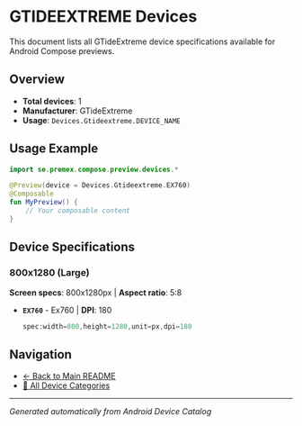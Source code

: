 # GTIDEEXTREME Devices

This document lists all GTideExtreme device specifications available for Android Compose previews.

## Overview

- **Total devices**: 1
- **Manufacturer**: GTideExtreme
- **Usage**: `Devices.Gtideextreme.DEVICE_NAME`

## Usage Example

```kotlin
import se.premex.compose.preview.devices.*

@Preview(device = Devices.Gtideextreme.EX760)
@Composable
fun MyPreview() {
    // Your composable content
}
```

## Device Specifications

### 800x1280 (Large)

**Screen specs**: 800x1280px | **Aspect ratio**: 5:8

- **`EX760`** - Ex760 | **DPI**: 180
  ```kotlin
  spec:width=800,height=1280,unit=px,dpi=180
  ```

## Navigation

- [← Back to Main README](../../README.md)
- [📱 All Device Categories](../README.md)

---
*Generated automatically from Android Device Catalog*
